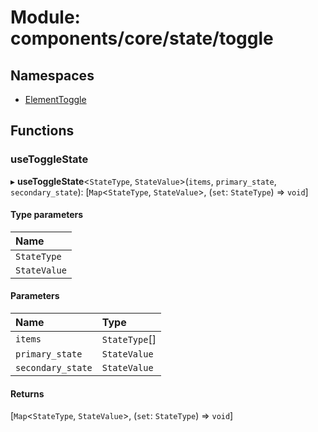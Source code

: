 # Module: components/core/state/toggle

## Namespaces

- [ElementToggle](components_core_state_toggle.ElementToggle.md)

## Functions

### useToggleState

▸ **useToggleState**<`StateType`, `StateValue`\>(`items`, `primary_state`, `secondary_state`): [`Map`<`StateType`, `StateValue`\>, (`set`: `StateType`) => `void`]

#### Type parameters

| Name |
| :------ |
| `StateType` |
| `StateValue` |

#### Parameters

| Name | Type |
| :------ | :------ |
| `items` | `StateType`[] |
| `primary_state` | `StateValue` |
| `secondary_state` | `StateValue` |

#### Returns

[`Map`<`StateType`, `StateValue`\>, (`set`: `StateType`) => `void`]
